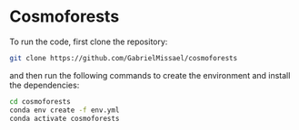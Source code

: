 # Cosmoforests

To run the code, first clone the repository:

```bash
git clone https://github.com/GabrielMissael/cosmoforests
```

and then run the following commands to create the environment and install the dependencies:

```bash
cd cosmoforests
conda env create -f env.yml
conda activate cosmoforests
```
